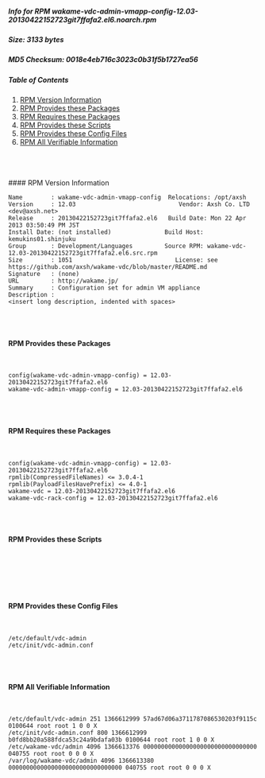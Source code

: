 ##### Info for RPM wakame-vdc-admin-vmapp-config-12.03-20130422152723git7ffafa2.el6.noarch.rpm  
##### Size: 3133 bytes  
##### MD5 Checksum: 0018e4eb716c3023c0b31f5b1727ea56  
##### Table of Contents  
1. [RPM Version Information](#version)  
2. [RPM Provides these Packages ](#provides)  
3. [RPM Requires these Packages](#requires)  
4. [RPM Provides these Scripts](#scripts)  
5. [RPM Provides these Config Files](#config)  
6. [RPM All Verifiable Information](#verifiable)  
&nbsp;  
&nbsp;  
&nbsp;  

<a name="version" />
#### RPM Version Information  
&nbsp;  

```  
Name        : wakame-vdc-admin-vmapp-config  Relocations: /opt/axsh 
Version     : 12.03                             Vendor: Axsh Co. LTD <dev@axsh.net>
Release     : 20130422152723git7ffafa2.el6   Build Date: Mon 22 Apr 2013 03:50:49 PM JST
Install Date: (not installed)               Build Host: kemukins01.shinjuku
Group       : Development/Languages         Source RPM: wakame-vdc-12.03-20130422152723git7ffafa2.el6.src.rpm
Size        : 1051                             License: see https://github.com/axsh/wakame-vdc/blob/master/README.md
Signature   : (none)
URL         : http://wakame.jp/
Summary     : Configuration set for admin VM appliance
Description :
<insert long description, indented with spaces>
```  

&nbsp;  
&nbsp;  
<a name="provides" />
#### RPM Provides these Packages  
&nbsp;  

```  
config(wakame-vdc-admin-vmapp-config) = 12.03-20130422152723git7ffafa2.el6
wakame-vdc-admin-vmapp-config = 12.03-20130422152723git7ffafa2.el6
```  

&nbsp;  
&nbsp;  
<a name="requires" />
#### RPM Requires these Packages  
&nbsp;  

```  
config(wakame-vdc-admin-vmapp-config) = 12.03-20130422152723git7ffafa2.el6
rpmlib(CompressedFileNames) <= 3.0.4-1
rpmlib(PayloadFilesHavePrefix) <= 4.0-1
wakame-vdc = 12.03-20130422152723git7ffafa2.el6
wakame-vdc-rack-config = 12.03-20130422152723git7ffafa2.el6
```  

&nbsp;  
&nbsp;  
<a name="scripts" />
#### RPM Provides these Scripts  
&nbsp;  

```  
```  

&nbsp;  
&nbsp;  
<a name="config" />
#### RPM Provides these Config Files  
&nbsp;  

```  
/etc/default/vdc-admin
/etc/init/vdc-admin.conf
```  

&nbsp;  
&nbsp;  
<a name="verifiable" />
#### RPM All Verifiable Information  
&nbsp;  

```  
/etc/default/vdc-admin 251 1366612999 57ad67d06a3711787086530203f9115c 0100644 root root 1 0 0 X
/etc/init/vdc-admin.conf 800 1366612999 b0fd8bb20a588fdca53c24a9bdafa03b 0100644 root root 1 0 0 X
/etc/wakame-vdc/admin 4096 1366613376 00000000000000000000000000000000 040755 root root 0 0 0 X
/var/log/wakame-vdc/admin 4096 1366613380 00000000000000000000000000000000 040755 root root 0 0 0 X
```  

&nbsp;  
